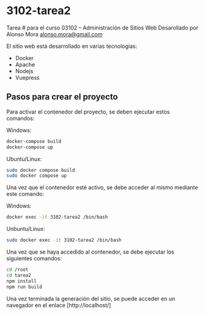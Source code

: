# 3102-tarea2

Tarea # para el curso 03102 – Administración de Sitios Web
Desarollado por Alonso Mora <alonso.mora@gmail.com>

El sitio web está desarrollado en varias tecnologías:
- Docker
- Apache
- Nodejs
- Vuepress

## Pasos para crear el proyecto

Para activar el contenedor del proyecto, se deben ejecutar estos comandos:

Windows:
```bash
docker-compose build
docker-compose up
```

Ubuntu/Linux:
```bash
sudo docker compose build
sudo docker compose up
```

Una vez que el contenedor esté activo, se debe acceder al mismo mediante este comando:

Windows:
```bash
docker exec -it 3102-tarea2 /bin/bash
```

Unbuntu/Linux:
```bash
sudo docker exec -it 3102-tarea2 /bin/bash
```

Una vez que se haya accedido al contenedor, se debe ejecutar los siguientes comandos:

```bash
cd /root
cd tarea2
npm install
npm run build
```

Una vez terminada la generación del sitio, se puede acceder en un navegador en el enlace [http://localhost/]